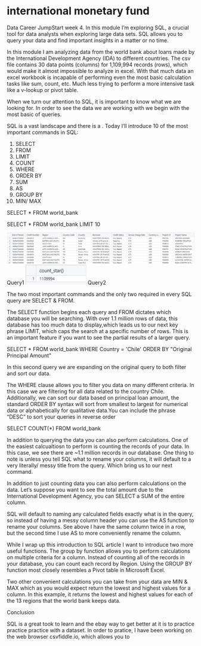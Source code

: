 # international monetary fund #

Data Career JumpStart week 4. In this module I’m exploring SQL, a crucial tool for data analysts when exploring large data sets. SQL allows you to query your data and find important insights in a matter or no time. 

In this module I am analyzing data from the world bank about loans made by the International Development Agency (IDA) to different countries. The csv file contains 30 data points (columns) for 1,109,994 records (rows), which would make it almost impossible to analyze in excel. With that much data an excel workbook is incapable of performing even the most basic calculation tasks like sum, count, etc. Much less trying to perform a more intensive task like a v-lookup or pivot table. 

When we turn our attention to SQL, it is important to know what we are looking for. In order to see the data we are working with we begin with the most basic of queries.

SQL is a vast landscape and there is a . Today I’ll introduce 10 of the most important commands in SQL:

1. SELECT
2. FROM
3. LIMIT
4. COUNT
5. WHERE
6. ORDER BY
7. SUM
8. AS
9. GROUP BY
10. MIN/ MAX

SELECT *
FROM world_bank

SELECT *
FROM world_bank
LIMIT 10

<img src="images/WB_1.png?raw=true"/> 
Query1

<img src="images/WB_2.png?raw=true"/> 
Query2


The two most important commands and the only two required in every SQL query are SELECT & FROM. 

The SELECT function begins each query and FROM dictates which database you will be searching. With over 1.1 million rows of data, this database has too much data to display,which leads us to our next key phrase LIMIT, which caps the search at a specific number of rows. This is an important feature if you want to see the partial results of a larger query.

SELECT *
FROM world_bank
WHERE Country = 'Chile'
ORDER BY "Original Principal Amount"

In this second query we are expanding on the original query to both filter and sort our data.

The WHERE clause allows you to filter you data on many different criteria. In this case we are filtering for all data related to the country Chile. Additionally, we can sort our data based on principal loan amount, the standard ORDER BY syntax will sort from smallest to largest for numerical data or alphabetically for qualitative data.You can include the phrase “DESC” to sort your queries in reverse order

SELECT COUNT(*)
FROM world_bank



In addition to querying the data you can also perform calculations. One of the easiest calcualtiosn to perform is counting the records of your data. In this case, we see there are ~1.1 million records in our database. One thing to note is unless you tell SQL what to rename your columns, it will default to a very literally/ messy title from the query. Which bring us to our next command.






In addition to just counting data you can also perform calculations on the data. Let’s suppose you want to see the total amount due to the International Development Agency, you can SELECT a SUM of the entire column. 

SQL will default to naming any calculated fields exactly what is in the query, so instead of having a messy column header you can use the AS function to rename your columns. See above I have the same column twice in a row, but the second time I use AS to more conveniently rename the column. 







While I wrap up this introduction to SQL article I want to introduce two more useful functions. The group by function allows you to perform calculations on multiple criteria for a column. Instead of counting all of the records in your database, you can count each record by Region. Using the GROUP BY function most closely resembles a Pivot table in Microsoft Excel. 

Two other convenient calculations you can take from your data are MIN & MAX which as you would expect return the lowest and highest values for a column. In this example, it returns the lowest and highest values for each of the 13 regions that the world bank keeps data.

Conclusion

SQL is a great took to learn and the ebay way to get better at it is to practice practice practice with a dataset. In order to pratice, I have been working on the web browser csvfiddle.io, which allows you to 

